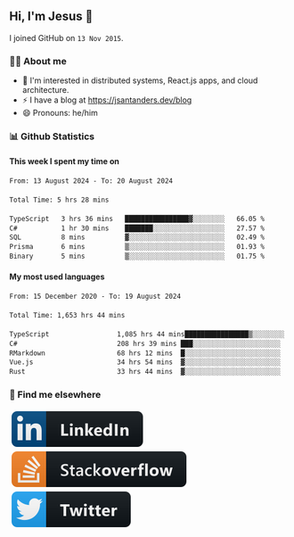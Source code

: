## Hi, I'm Jesus 👋

I joined GitHub on `13 Nov 2015`.

<!-- Talking about you -->

### 👨‍💻 About me

- 👦 I'm interested in distributed systems, React.js apps, and cloud architecture.
- ⚡️ I have a blog at <https://jsantanders.dev/blog>
- 😄 Pronouns: he/him

### 📊 Github Statistics

#### This week I spent my time on

<!--START_SECTION:weekly-->

```txt
From: 13 August 2024 - To: 20 August 2024

Total Time: 5 hrs 28 mins

TypeScript   3 hrs 36 mins   ████████████████▓░░░░░░░░   66.05 %
C#           1 hr 30 mins    ███████░░░░░░░░░░░░░░░░░░   27.57 %
SQL          8 mins          ▓░░░░░░░░░░░░░░░░░░░░░░░░   02.49 %
Prisma       6 mins          ▒░░░░░░░░░░░░░░░░░░░░░░░░   01.93 %
Binary       5 mins          ▒░░░░░░░░░░░░░░░░░░░░░░░░   01.75 %
```

<!--END_SECTION:weekly-->

#### My most used languages

<!--START_SECTION:alltime-->

```txt
From: 15 December 2020 - To: 19 August 2024

Total Time: 1,653 hrs 44 mins

TypeScript                 1,085 hrs 44 mins████████████████▒░░░░░░░░   65.65 %
C#                         208 hrs 39 mins ███░░░░░░░░░░░░░░░░░░░░░░   12.62 %
RMarkdown                  68 hrs 12 mins  █░░░░░░░░░░░░░░░░░░░░░░░░   04.12 %
Vue.js                     34 hrs 54 mins  ▓░░░░░░░░░░░░░░░░░░░░░░░░   02.11 %
Rust                       33 hrs 44 mins  ▓░░░░░░░░░░░░░░░░░░░░░░░░   02.04 %
```

<!--END_SECTION:alltime-->

### 📢 Find me elsewhere

<p>
  <a target="_blank" href="https://linkedin.com/in/jsantanders">
    <img src="https://github.com/jsantanders/jsantanders/blob/master/img/linkedin.svg" alt="LinkedIn" style="vertical-align:top; margin:4px">
  </a>
  
  <a target="_blank" href="https://stackoverflow.com/users/7318331/jesus-santander">
    <img src="https://github.com/jsantanders/jsantanders/blob/master/img/stackoverflow.svg" alt="StackOverflow" style="vertical-align:top; margin:4px">
  </a>
  
  <a target="_blank" href="http://twitter.com/jsantanders">
    <img src="https://github.com/jsantanders/jsantanders/blob/master/img/twitter.svg" alt="Twitter" style="vertical-align:top; margin:4px">
  </a>
</p>
